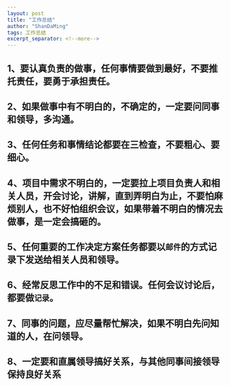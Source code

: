 ```yaml
---
layout: post
title: "工作总结"
author: "ShanDaMing"
tags: 工作总结
excerpt_separator: <!--more-->
---
```


## 1、要认真负责的做事，任何事情要做到最好，不要推托责任，要勇于承担责任。<!--more-->

## 2、如果做事中有不明白的，不确定的，一定要问同事和领导，多沟通。

## 3、任何任务和事情结论都要在三检查，不要粗心、要细心。

## 4、项目中需求不明白的，一定要拉上项目负责人和相关人员，开会讨论，讲解，直到弄明白为止，不要怕麻烦别人，也不好怕组织会议，如果带着不明白的情况去做事，是一定会搞砸的。

## 5、任何重要的工作决定方案任务都要以`邮件`的方式记录下发送给相关人员和领导。

## 6、经常反思工作中的不足和错误。任何会议讨论后，都要做`记录`。

## 7、同事的问题，应尽量帮忙解决，如果不明白先问知道的人，在问领导。

## 8、一定要和直属领导搞好关系，与其他同事间接领导保持良好关系
